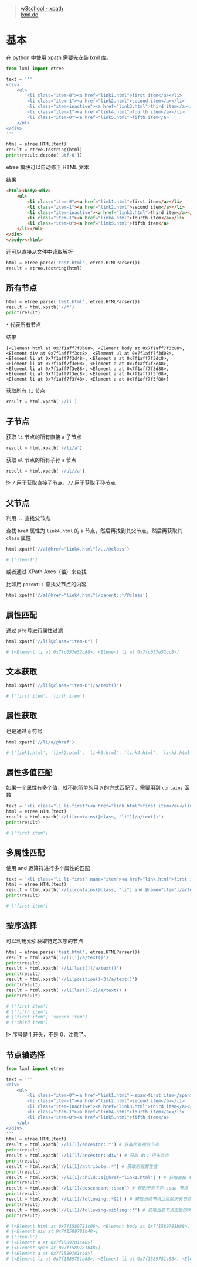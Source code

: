> [w3school - xpath](http://www.w3school.com.cn/xpath/index.asp)  
> [lxml.de](https://lxml.de/)

# 基本

在 python 中使用 xpath 需要先安装 lxml 库。

``` python
from lxml import etree

text = '''
<div>
    <ul>
        <li class="item-0"><a href="link1.html">first item</a></li>
        <li class="item-1"><a href="link2.html">second item</a></li>
        <li class="item-inactive"><a href="link3.html">third item</a></li>
        <li class="item-1"><a href="link4.html">fourth item</a></li>
        <li class="item-0"><a href="link5.html">fifth item</a>
    </ul>
</div>
'''

html = etree.HTML(text)
result = etree.tostring(html)
print(result.decode('utf-8'))
```
etree 模块可以自动修正 HTML 文本

结果

``` html
<html><body><div>
    <ul>
        <li class="item-0"><a href="link1.html">first item</a></li>
        <li class="item-1"><a href="link2.html">second item</a></li>
        <li class="item-inactive"><a href="link3.html">third item</a></li>
        <li class="item-1"><a href="link4.html">fourth item</a></li>
        <li class="item-0"><a href="link5.html">fifth item</a>
    </li></ul>
</div>
</body></html>
```

还可以直接从文件中读取解析

``` python
html = etree.parse('test.html', etree.HTMLParser())
result = etree.tostring(html)
```

## 所有节点

``` python
html = etree.parse('test.html', etree.HTMLParser())
result = html.xpath('//*')
print(result)
```
`*` 代表所有节点

结果

```
[<Element html at 0x7f1aff7f3b88>, <Element body at 0x7f1aff7f3c88>, <Element div at 0x7f1aff7f3cc8>, <Element ul at 0x7f1aff7f3d08>, <Element li at 0x7f1aff7f3d48>, <Element a at 0x7f1aff7f3dc8>, <Element li at 0x7f1aff7f3e08>, <Element a at 0x7f1aff7f3e48>, <Element li at 0x7f1aff7f3e88>, <Element a at 0x7f1aff7f3d88>, <Element li at 0x7f1aff7f3ec8>, <Element a at 0x7f1aff7f3f08>, <Element li at 0x7f1aff7f3f48>, <Element a at 0x7f1aff7f3f88>]
```

获取所有 `li` 节点

``` python
result = html.xpath('//li')
```

## 子节点

获取 `li` 节点的所有直接 `a` 子节点

``` python
result = html.xpath('//li/a')
```

获取 `ul` 节点的所有子孙 `a` 节点

``` python
result = html.xpath('//ul//a')
```

!> `/` 用于获取直接子节点，`//` 用于获取子孙节点

## 父节点

利用 `..` 查找父节点

查找 `href` 属性为 `link4.html` 的 `a` 节点，然后再找到其父节点，然后再获取其 `class` 属性

``` python
html.xpath('//a[@href="link4.html"]/../@class')

# ['item-1']
```


或者通过 XPath Axes（轴）来查找

比如用 `parent::` 查找父节点的内容

``` python
html.xpath('//a[@href="link4.html"]/parent::*/@class')
```

## 属性匹配

通过 `@` 符号进行属性过滤

``` python
html.xpath('//li[@class="item-0"]')

# [<Element li at 0x7fc057e52c88>, <Element li at 0x7fc057e52cc8>]
```

## 文本获取

``` python
html.xpath('//li[@class="item-0"]/a/text()')

# ['first item', 'fifth item']
```

## 属性获取

也是通过 `@` 符号

``` python
html.xpath('//li/a/@href')

# ['link1.html', 'link2.html', 'link3.html', 'link4.html', 'link5.html']
```

## 属性多值匹配

如果一个属性有多个值，就不能简单的用 `@` 的方式匹配了，需要用到 `contains` 函数

``` python
text = '<li class="li li-first"><a href="link.html">first item</a></li>'
html = etree.HTML(text)
result = html.xpath('//li[contains(@class, "li")]/a/text()')
print(result)

# ['first item']
```

## 多属性匹配

使用 and 运算符进行多个属性的匹配

``` python
text = '<li class="li li-first" name="item"><a href="link.html">first item</a></li>'
html = etree.HTML(text)
result = html.xpath('//li[contains(@class, "li") and @name="item"]/a/text()')
print(result)

# ['first item']
```

## 按序选择

可以利用索引获取特定次序的节点

``` python
html = etree.parse('test.html', etree.HTMLParser())
result = html.xpath('//li[1]/a/text()')
print(result)
result = html.xpath('//li[last()]/a/text()')
print(result)
result = html.xpath('//li[position()<3]/a/text()')
print(result)
result = html.xpath('//li[last()-2]/a/text()')
print(result)

# ['first item']
# ['fifth item']
# ['first item', 'second item']
# ['third item']
```

!> 序号是 1 开头，不是 0，注意了。

## 节点轴选择

``` python
from lxml import etree

text = '''
<div>
    <ul>
        <li class="item-0"><a href="link1.html"><span>first item</span></a></li>
        <li class="item-1"><a href="link2.html">second item</a></li>
        <li class="item-inactive"><a href="link3.html">third item</a></li>
        <li class="item-1"><a href="link4.html">fourth item</a></li>
        <li class="item-0"><a href="link5.html">fifth item</a>
    </ul>
</div>
'''
html = etree.HTML(text)
result = html.xpath('//li[1]/ancestor::*') # 获取所有祖先节点
print(result)
result = html.xpath('//li[1]/ancestor::div') # 获取 div 祖先节点
print(result)
result = html.xpath('//li[1]/attribute::*') # 获取所有属性值
print(result)
result = html.xpath('//li[1]/child::a[@href="link1.html"]') # 获取直接 a 子节点，且 a 子节点必须满足特点条件
print(result)
result = html.xpath('//li[1]/descendant::span') # 获取所有子孙 span 节点
print(result)
result = html.xpath('//li[1]/following::*[2]') # 获取当前节点之后的所有节点中的第二个节点
print(result)
result = html.xpath('//li[1]/following-sibling::*') # 获取当前节点之后的所有同级节点
print(result)

# [<Element html at 0x7f1589781c08>, <Element body at 0x7f1589781b88>, <Element div at 0x7f1589781b48>, <Element ul at 0x7f1589781c48>]
# [<Element div at 0x7f1589781b48>]
# ['item-0']
# [<Element a at 0x7f1589781c48>]
# [<Element span at 0x7f1589781b48>]
# [<Element a at 0x7f1589781c48>]
# [<Element li at 0x7f1589781b88>, <Element li at 0x7f1589781c88>, <Element li at 0x7f1589781cc8>, <Element li at 0x7f1589781d08>]
```